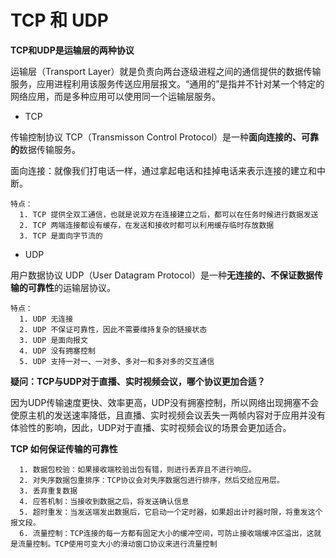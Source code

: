 # TCP 和 UDP

**TCP和UDP是运输层的两种协议**

运输层（Transport Layer）就是负责向两台逐级进程之间的通信提供的数据传输服务，应用进程利用该服务传送应用层报文。“通用的”是指并不针对某一个特定的网络应用，而是多种应用可以使用同一个运输层服务。

- TCP

传输控制协议 TCP（Transmisson Control Protocol）是一种**面向连接的、可靠的**数据传输服务。

面向连接：就像我们打电话一样，通过拿起电话和挂掉电话来表示连接的建立和中断。

```
特点：
  1. TCP 提供全双工通信，也就是说双方在连接建立之后，都可以在任务时候进行数据发送
  2. TCP 两端连接都设有缓存，在发送和接收时都可以利用缓存临时存放数据 
  3. TCP 是面向字节流的
```


- UDP

用户数据协议 UDP（User Datagram Protocol）是一种**无连接的、不保证数据传输的可靠性**的运输层协议。

```
特点：
  1. UDP 无连接
  2. UDP 不保证可靠性，因此不需要维持复杂的链接状态
  3. UDP 是面向报文
  4. UDP 没有拥塞控制
  5. UDP 支持一对一、一对多、多对一和多对多的交互通信
```

**疑问：TCP与UDP对于直播、实时视频会议，哪个协议更加合适？**

因为UDP传输速度更快、效率更高，UDP没有拥塞控制，所以网络出现拥塞不会使原主机的发送速率降低，且直播、实时视频会议丢失一两帧内容对于应用并没有体验性的影响，因此，UDP对于直播、实时视频会议的场景会更加适合。

**TCP 如何保证传输的可靠性**

```
  1. 数据包校验：如果接收端校验出包有错，则进行丢弃且不进行响应。
  2. 对失序数据包重排序：TCP协议会对失序数据包进行排序，然后交给应用层。
  3. 丢弃重复数据
  4. 应答机制：当接收到数据之后，将发送确认信息
  5. 超时重发：当发送端发出数据后，它启动一个定时器，如果超出计时器时限，将重发这个报文段。
  6. 流量控制：TCP连接的每一方都有固定大小的缓冲空间，可防止接收端缓冲区溢出，这就是流量控制。TCP使用可变大小的滑动窗口协议来进行流量控制
```
